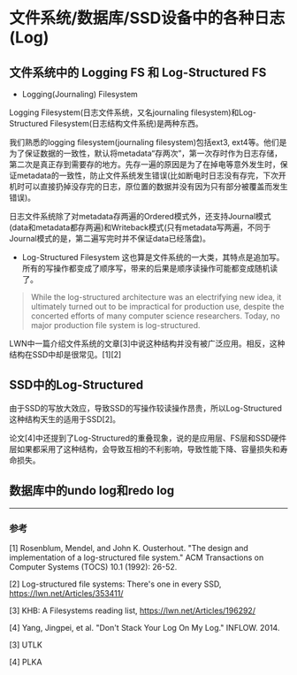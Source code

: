 # 文件系统/数据库/SSD设备中的各种日志(Log)

## 文件系统中的 Logging FS 和 Log-Structured FS

* Logging(Journaling) Filesystem

Logging Filesystem(日志文件系统，又名journaling filesystem)和Log-Structured Filesystem(日志结构文件系统)是两种东西。

我们熟悉的logging filesystem(journaling filesystem)包括ext3, ext4等。他们是为了保证数据的一致性，默认将metadata“存两次”，第一次存时作为日志存储，第二次是真正存到需要存的地方。先存一遍的原因是为了在掉电等意外发生时，保证metadata的一致性，防止文件系统发生错误(比如断电时日志没有存完，下次开机时可以直接扔掉没存完的日志，原位置的数据并没有因为只有部分被覆盖而发生错误)。

日志文件系统除了对metadata存两遍的Ordered模式外，还支持Journal模式(data和metadata都存两遍)和Writeback模式(只有metadata写两遍，不同于Journal模式的是，第二遍写完时并不保证data已经落盘)。

* Log-Structured Filesystem
这也算是文件系统的一大类，其特点是追加写。所有的写操作都变成了顺序写，带来的后果是顺序读操作可能都变成随机读了。
> While the log-structured architecture was an electrifying new idea, it ultimately turned out to be impractical for production use, despite the concerted efforts of many computer science researchers. Today, no major production file system is log-structured. 

LWN中一篇介绍文件系统的文章[3]中说这种结构并没有被广泛应用。相反，这种结构在SSD中却是很常见。[1][2]


## SSD中的Log-Structured

由于SSD的写放大效应，导致SSD的写操作较读操作昂贵，所以Log-Structured这种结构天生的适用于SSD[2]。

论文[4]中还提到了Log-Structured的重叠现象，说的是应用层、FS层和SSD硬件层如果都采用了这种结构，会导致互相的不利影响，导致性能下降、容量损失和寿命损失。

## 数据库中的undo log和redo log

---

### 参考

[1] Rosenblum, Mendel, and John K. Ousterhout. "The design and implementation of a log-structured file system." ACM Transactions on Computer Systems (TOCS) 10.1 (1992): 26-52.

[2] Log-structured file systems: There's one in every SSD, https://lwn.net/Articles/353411/

[3] KHB: A Filesystems reading list, https://lwn.net/Articles/196292/

[4] Yang, Jingpei, et al. "Don't Stack Your Log On My Log." INFLOW. 2014.

[3] UTLK

[4] PLKA